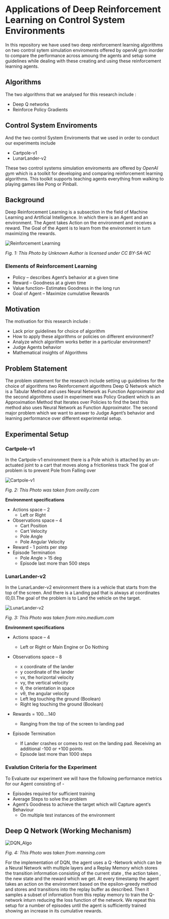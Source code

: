 # Applications of Deep Reinforcement Learning on Control System Environments
In this repository we have used two deep reinforcement learning algorithms on two 
control sytem simulation enviroments offered by openAI gym inorder to compare the performance across amoung the agents and setup some guidelines while dealing with these creating and using these reinforcement learning agents.

## Algorithms
The two algorithms that we analysed for this research include :
* Deep Q networks 
* Reinforce Policy Gradients

## Control System Enviroments
And the two control System Enviroments that we used in order to conduct our experiments include 
* Cartpole-v1
* LunarLander-v2

These two control systems simulation enviroments are offered by _OpenAI gym_ which is a toolkit for developing and comparing reinforcement learning algorithms. This toolkit supports teaching agents everything from walking to playing games like Pong or Pinball.

## Background

Deep Reinforcement Learning is a subsection in the field of Machine Learning and Artificial Intelligence.
In which there is an Agent and an environment. The Agent takes Action on the environment and receives a reward. The Goal of the Agent is to learn from the environment in turn maximizing the rewards.

![Reinforcement Learning](https://drive.google.com/open?id=11o1BqtjqqjYwnBhrko0-Os_1gJIJp3x-&authuser=riturajsingh2015%40gmail.com&usp=drive_fs)

*Fig. 1: This Photo by Unknown Author is licensed under CC BY-SA-NC*


### Elements of Reinforcement Learning

* Policy – describes Agent’s behavior at a given time
* Reward – Goodness at a given time
* Value function– Estimates Goodness in the long run
* Goal of Agent – Maximize cumulative Rewards 

## Motivation
The motivation for this research include : 
* Lack prior guidelines for choice of algorithm
* How to apply these algorithms or policies on different environment?
* Analyze which algorithm works better in a particular environment?
* Judge Agents behavior
* Mathematical insights of Algorithms

## Problem Statement

The problem statement for the research include
setting up guidelines for the choice of algorithms
two Reinforcement algorithms Deep Q Network which is a Tabular Method and uses Neural Network as Function Approximator
and the second algorithms used in experiment was Policy Gradient which is an Approximation Method
that Iterates over Policies to find the best
this method also uses Neural Network as Function Approximator. The second major problem which we want to answer to Judge Agent’s behavior and learning performance over different experimental setup.

## Experimental Setup
### Cartpole-v1

In the Cartpole-v1 environment there is a Pole which is attached by an un-actuated joint to a cart
that moves along a frictionless track
The goal of problem is to prevent Pole from Falling over 

![Cartpole-v1](https://www.oreilly.com/library/view/hands-on-q-learning-with/9781789345803/assets/9170409d-15f1-453b-816a-6f601a89fcf2.png)

*Fig. 2: This Photo was taken from oreilly.com*


**Environment specifications**
* Actions space – 2 
    * Left or Right
* Observations space – 4
    * Cart Position
    * Cart Velocity
    * Pole Angle
    * Pole Angular Velocity
* Reward - 1 points per step
* Episode Termination
    * Pole Angle > 15 deg
    * Episode last more than 500 steps

### LunarLander-v2
In the LunarLander-v2 environment there is a vehicle that starts from the top of the screen.
And there is a Landing pad that is always at coordinates (0,0).The goal of the problem is to  Land the vehicle on the target.

![LunarLander-v2](https://miro.medium.com/max/1346/1*i7lxpgt2K3Q8lgEPJu3_xA.png)

*Fig. 3: This Photo was taken from miro.medium.com*

**Environment specifications**
* Actions space – 4 
    * Left or Right or Main Engine or Do Nothing
* Observations space – 8
    * x coordinate of the lander
    * y coordinate of the lander
    * vx, the horizontal velocity
    * vy, the vertical velocity
    * θ, the orientation in space
    * vθ, the angular velocity
    * Left leg touching the ground (Boolean)
    * Right leg touching the ground (Boolean)

* Rewards = 100....140 
    * Ranging from the top of the  screen to landing pad
* Episode Termination
    * If Lander crashes or comes to rest on the landing pad. Receiving an additional -100 or +100 points.
    * Episode last more than 1000 steps

### Evalution Criteria for the Experiment
To Evaluate our experiment we will have the following performance metrics for our Agent consisting of - 
* Episodes required for sufficient training
* Average Steps to solve the problem
* Agent‘s Goodness to achieve the target which will Capture agent‘s Behaviour 
    * On multiple test instances of the environment

## Deep Q Network (Working Mechanism)

![DQN_Algo](https://drek4537l1klr.cloudfront.net/zai/Figures/03fig13_alt.jpg)

*Fig. 4: This Photo was taken from manning.com*

For the implementation of DQN, the agent uses a Q -Network which can be a Neural Network with multiple layers and a Replay Memory which stores the transition information consisting of the current state , the action taken , the new state and the reward which we get.
At every timestamp the agent takes an action on the environment based on the epsilon-greedy method and stores and transitions into the replay buffer as described.
Then it samples a subset of information from this replay memory to train the Q-network inturn reducing the loss function of the network. We repeat this setup for a number of episodes until the agent is sufficiently trained showing an increase in its cumulative rewards.



